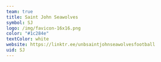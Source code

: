 ```yaml
---
team: true
title: Saint John Seawolves
symbol: SJ
logo: /img/favicon-16x16.png
color: "#1c284e"
textColor: white
website: https://linktr.ee/unbsaintjohnseawolvesfootball
uid: SJ
---
```


